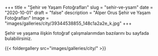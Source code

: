 +++
title = "Şehir ve Yaşam Fotoğrafları"
slug = "sehir-ve-ysam"
date = "2020-10-01"
draft = "false"
description = "Alper Orus Şehir ve Yaşam Fotoğrafları"
Image = "images/galleries/city/39344538855_148c1a2a2e_k.jpg"
+++

Şehir ve yaşama ilişkin fotoğraf çalışmalarımdan bazılarını bu sayfada bulabilirsiniz.

{{< foldergallery src="images/galleries/city/" >}}
